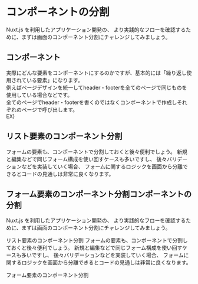# コンポーネントの分割
Nuxt.js を利用したアプリケーション開発の、 より実践的なフローを確認するために、まずは画面のコンポーネント分割にチャレンジしてみましょう。
  
## コンポーネント
実際にどんな要素をコンポーネントにするのかですが、基本的には「繰り返し使用されている要素」になります。  
例えばページデザインを統一してheader・footerを全てのページで同じものを使用している場合などです。  
全てのページでheader・footerを書くのではなくコンポーネントで作成しそれぞれのページで呼び出します。  
EX)

## リスト要素のコンポーネント分割
フォームの要素も、コンポーネントで分割しておくと後々便利でしょう。 新規と編集などで同じフォーム構成を使い回すケースも多いですし、 後々バリデーションなどを実装していく場合、 フォームに関するロジックを画面から分離できるとコードの見通しは非常に良くなります。


## フォーム要素のコンポーネント分割コンポーネントの分割
Nuxt.js を利用したアプリケーション開発の、 より実践的なフローを確認するために、まずは画面のコンポーネント分割にチャレンジしてみましょう。

リスト要素のコンポーネント分割
フォームの要素も、コンポーネントで分割しておくと後々便利でしょう。 新規と編集などで同じフォーム構成を使い回すケースも多いですし、 後々バリデーションなどを実装していく場合、 フォームに関するロジックを画面から分離できるとコードの見通しは非常に良くなります。


フォーム要素のコンポーネント分割
